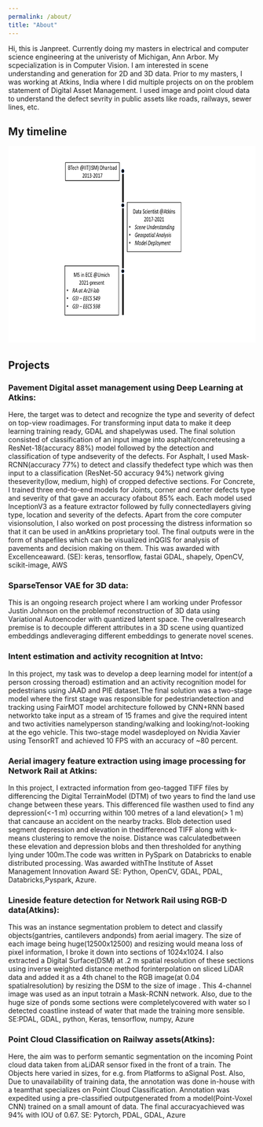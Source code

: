 ```yaml
---
permalink: /about/
title: "About"
---
```


Hi, this is Janpreet. Currently doing my masters in electrical and computer science engineering at the univeristy of Michigan, Ann Arbor. My scpecialization is in Computer Vision. I am interested in scene understanding and generation for 2D and 3D data.
Prior to my masters, I was working at Atkins, India where I did multiple projects on on the problem statement of Digital Asset Management. I used image and point cloud data to understand the defect sevrity in public assets like roads, railways, sewer lines, etc.

## My timeline
<img src="/assets/images/timeline.png" alt="timeline" style="height:400px;"/>


## Projects

### Pavement Digital asset management using Deep Learning at Atkins:
Here, the target was to detect and recognize the type and severity of defect on top-view roadimages. For transforming input data to make it deep learning training ready, GDAL and shapelywas used. The final solution consisted of classification of an input image into asphalt/concreteusing a ResNet-18(accuracy 88%) model followed by the detection and classification of type andseverity of the defects. For Asphalt, I used Mask-RCNN(accuracy 77%) to detect and classify thedefect type which was then input to a classification (ResNet-50 accuracy 94%) network giving theseverity(low, medium, high) of cropped defective sections. For Concrete, I trained three end-to-end models for Joints, corner and center defects type and severity of that gave an accuracy ofabout 85% each. Each model used InceptionV3 as a feature extractor followed by fully connectedlayers giving type, location and severity of the defects. Apart from the core computer visionsolution, I also worked on post processing the distress information so that it can be used in anAtkins proprietary tool. The final outputs were in the form of shapefiles which can be visualized inQGIS for analysis of pavements and decision making on them. This was awarded with Excellenceaward. (SE): keras, tensorflow, fastai GDAL, shapely, OpenCV, scikit-image, AWS

### SparseTensor VAE for 3D data:

This is an ongoing research project where I am working under Professor Justin Johnson on the problemof reconstruction of 3D data using Variational Autoencoder with quantized latent space. The overallresearch premise is to decouple different attributes in a 3D scene using quantized embeddings andleveraging different embeddings to generate novel scenes.


### Intent estimation and activity recognition at Intvo:

In this project, my task was to develop a deep learning model for intent(of a person crossing theroad) estimation and an activity recognition model for pedestrians using JAAD and PIE dataset.The final solution was a two-stage model where the first stage was responsible for pedestriandetection and tracking using FairMOT model architecture followed by CNN+RNN based networkto take input as a stream of 15 frames and give the required intent and two activities namelyperson standing/walking and looking/not-looking at the ego vehicle. This two-stage model wasdeployed on Nvidia Xavier using TensorRT and achieved 10 FPS with an accuracy of ~80 percent.

### Aerial imagery feature extraction using image processing for Network Rail at Atkins:

In this project, I extracted information from geo-tagged TIFF files by differencing the Digital TerrainModel (DTM) of two years to find the land use change between these years. This differenced file wasthen used to find any depression(<-1 m) occurring within 100 metres of a land elevation(> 1 m) that cancause an accident on the nearby tracks. Blob detection used segment depression and elevation in thedifferenced TIFF along with k-means clustering to remove the noise. Distance was calculatedbetween these elevation and depression blobs and then thresholded for anything lying under 100m.The code was written in PySpark on Databricks to enable distributed processing. Was awarded withThe Institute of Asset Management Innovation Award SE: Python, OpenCV, GDAL, PDAL, Databricks,Pyspark, Azure.

### Lineside feature detection for Network Rail using RGB-D data(Atkins):

This was an instance segmentation problem to detect and classify objects(gantries, cantilevers andponds) from aerial imagery. The size of each image being huge(12500x12500) and resizing would meana loss of pixel information, I broke it down into sections of 1024x1024. I also extracted a Digital Surface(DSM) at .2 m spatial resolution of these sections using inverse weighted distance method forinterpolation on sliced LiDAR data and added it as a 4th chanel to the RGB image(at 0.04 spatialresolution) by resizing the DSM to the size of image . This 4-channel image was used as an input totrain a Mask-RCNN network. Also, due to the huge size of ponds some sections were completelycovered with water so I detected coastline instead of water that made the training more sensible. SE:PDAL, GDAL, python, Keras, tensorflow, numpy, Azure

### Point Cloud Classification on Railway assets(Atkins):

Here, the aim was to perform semantic segmentation on the incoming Point cloud data taken from aLiDAR sensor fixed in the front of a train. The Objects here varied in sizes, for e.g. from Platforms to aSignal Post. Also, Due to unavailability of training data, the annotation was done in-house with a teamthat specializes on Point Cloud Classification. Annotation was expedited using a pre-classified outputgenerated from a model(Point-Voxel CNN) trained on a small amount of data. The final accuracyachieved was 94% with IOU of 0.67. SE: Pytorch, PDAL, GDAL, Azure